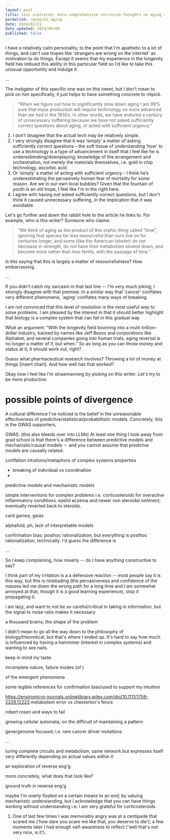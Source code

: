 ```yaml
---
layout: post
title: less scattered, more comprehensive intrusive thoughts on aging and mortality
permalink: /poop/on_aging
date: 2024/02/21
date_updated: 2024/04/06
published: false
---
```


I have a relatively calm personality, to the point that I'm apathetic to a lot of things, and can't use tropes like 'strangers are wrong on the internet' as motivation to do things. Except it seems that my experience in the longevity field has imbued this ability in this particular field so I'd like to take this unusual opportunity and indulge it. 

...

The instigator of this specific one was on this tweet, but I don't mean to pick on him specifically, it just helps to have something concrete to nitpick. 

>“When we figure out how to significantly slow down aging I am 99% sure that mass production will require technology no more advanced than we had in the 1930s. In other words, we have endured a century of unnecessary suffering because we have not asked sufficiently correct questions about aging, or acted with sufficient urgency.”

1. I don’t disagree that the actual tech may be relatively simple. 
2. I very strongly disagree that it was ‘simply’ a matter of asking sufficiently correct questions  – the soft tissue of understanding ‘how’ to use a technology is a type of advancement in itself that I feel like he is underestimating/downplaying; knowledge of the arrangement and orchestration, not merely the materials themselves, i.e. gold in chip technology, ascorbic acid. 
3. Or ‘simply’ a matter of acting with sufficient urgency - I think he’s underestimating the pervasively human fear of mortality for some reason. Are we in our own local bubbles? Given that the fountain of youth is an old trope, I feel like I'm in the right here.
4. I agree with having not asked sufficiently correct questions, but I don't think it caused unnecessary suffering, in the implication that it was avoidable. 

Let's go further and down the rabbit hole to the article he links to. For example, who is this writer? Someone who claims: 
>“We think of aging as the product of this orphic thing called “time”, ignoring that species far less resourceful than ours live on for centuries longer, and some (like the American lobster) do not decrease in strength, do not have their metabolism slowed down, and become more rather than less fertile, with the passage of time.” 

Is this saying that this is largely a matter of resourcefulness? How embarrassing.

...

If you didn't catch my sarcasm in that last line -- I'm very much joking; I strongly disagree with that premise. In a similar way that 'cancer' conflates very different phenomena, 'aging' conflates many ways of breaking. 

I am not convinced that this level of resolution is the most useful way to solve problems. I am pleased by the interest in that it should better highlight that biology is a complex system that can fail in this gradual way




What an argument: “With the longevity field booming into a multi-trillion-dollar industry, backed by names like Jeff Bezos and corporations like Alphabet, and several companies going into human trials, aging reversal is no longer a matter of if, but when.” So as long as you can throw money and status at it, it should work out, right? 

Guess what pharmaceutical research involves? Throwing a lot of money at things [insert chart]. And how well has that worked?

Okay now I feel like I'm strawmanning by picking on this writer. Let's try to be more productive. 

# possible points of divergence

A cultural difference I've noticed is the belief in the unreasonable effectiveness of predicitve/statistical/probabilitstic models. Concretely, this is the GWAS supporters, 

GWAS. (this also bleeds over into LLMs)
At least one thing I took away from grad school is that there's a difference between predictive models and mechanistic/causal models -- and you cannot assume that predictve models are causally related. 


conflation
intuitions/metaphors of complex systems properties
- breaking of individual vs coordination
- 
predictive models and mechanistic models





simple interventions for complex problems
i.e. corticosteroids for overactive inflammatory conditions. 
eyelid eczema and newer non steroidal ointment; eventually reverted back to steroids. 


card games, gwas

alphafold, ph, lack of interpretable models

confirmation bias; posthoc rationalization, but everything is posthoc rationalization, technically. I'd guess the difference is 

...

So I keep complaining, how miserly -- do I have anything constructive to say?

I think part of my irritation is a a defensive reaction -- most people say it is this way, but this is misleading (the pervasiveness and confidence of the masses led me down the wrong path for a long time and I am somewhat annoyed at that, though it is a good learning experience), stop it propagating it. 

i am lazy, and want to not be so careful/critical in taking in information, but the signal to noise ratio makes it necessary

a thousand brains; the shape of the problem

I didn't mean to go all the way down to the philosophy of biology/theoretical, but that's where I ended up. It's hard to say how much is influenced by having a hammmer (interest in complex systems) and wanting to see nails.

keep in mind my taste 


incomplete nature, failure modes (of )

of the emergent phenomena

some legible references for confirmation bias/used to support my intuition

https://enviromicro-journals.onlinelibrary.wiley.com/doi/10.1111/1758-2229.12223 metabolism
error vs chesterton's fence 

robert rosen and ways to fail

growing cellular automata; on the difficult of maintaining a pattern

gene/genome focused; i.e. rare cancer driver mutations

...

turing complete circuits and metabolism; same network but expresses itself very differently depending on actual values within it

an exploration of reverse eng'g


more concretely, what does that look like?



ground truth in reverse eng'g

maybe I'm overly fixated on a certain means to an end; by valuing mechanistic understanding, but I acknowledge that you can have things working without understanding i.e. I am very grateful for corticosteroids. 




1. One of last few times I was memorably angry was at a centipede that scared me ('how dare you scare me like that, you deserve to die'); a few moments later I had enough self-awareness to reflect ('well that's not very nice, is it'). 